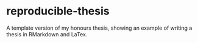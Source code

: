 # reproducible-thesis
A template version of my honours thesis, showing an example of writing a thesis in RMarkdown and LaTex.
